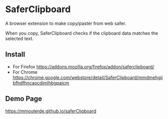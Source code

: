 # SaferClipboard

A browser extension to make copy/paster from web safer.

When you copy, SaferClipboard checks if the clipboard data matches the selected text.

## Install

- For Firefox https://addons.mozilla.org/firefox/addon/saferclipboard/
- For Chrome https://chrome.google.com/webstore/detail/SaferClipboard/mmdmehgiibfhdfhncaocdimlhbgpaicm

## Demo Page

https://mmouterde.github.io/saferClipboard

